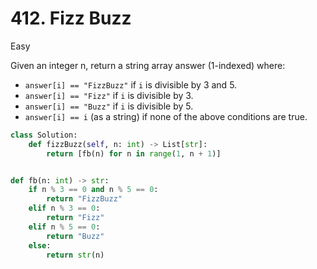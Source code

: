 # 412. Fizz Buzz

Easy

Given an integer n, return a string array answer (1-indexed) where:
- `answer[i] == "FizzBuzz"` if `i` is divisible by 3 and 5.
- `answer[i] == "Fizz"` if `i` is divisible by 3.
- `answer[i] == "Buzz"` if `i` is divisible by 5.
- `answer[i] == i` (as a string) if none of the above conditions are true.

```python
class Solution:
    def fizzBuzz(self, n: int) -> List[str]:
        return [fb(n) for n in range(1, n + 1)]


def fb(n: int) -> str:
    if n % 3 == 0 and n % 5 == 0:
        return "FizzBuzz"
    elif n % 3 == 0:
        return "Fizz"
    elif n % 5 == 0:
        return "Buzz"
    else:
        return str(n)
```
